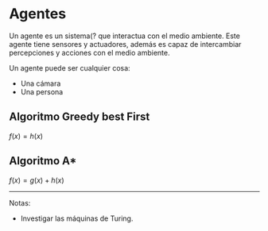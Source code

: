 # Agentes
Un agente es un sistema(? que interactua con el medio ambiente.
Este agente tiene sensores y actuadores, además es capaz de intercambiar percepciones y acciones con el medio ambiente.

Un agente puede ser cualquier cosa:
- Una cámara
- Una persona

## Algoritmo Greedy best First

$f(x) = h(x)$

## Algoritmo A*
$f(x) = g(x) + h(x)$


---
Notas:
- Investigar las máquinas de Turing.